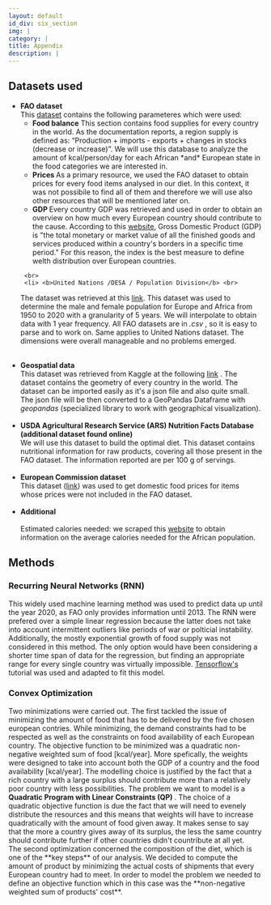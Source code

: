 ```yaml
---
layout: default
id_div: six_section
img: |
category: |
title: Appendix
description: |
---
```

<div class="row">
  <div class="col-sm-12 col-md-2"></div>
  <div class="col-sm-12 col-md-8">
   <p>
    <h2>Datasets used </h2>
   <ul>
     <li> <b>FAO dataset</b> <br>
       This <a href="http://www.fao.org/faostat/en/#data" target="_blank">dataset</a> contains the following parameteres which were used:
       <ul>
     <li>
       <b>Food balance</b>  
This section contains food supplies for every country in the world. As the documentation reports, a region supply is defined as: “Production + imports - exports + changes in stocks (decrease or increase)”.
We will use this database to analyze the amount of kcal/person/day for each African *and* European state in the food categories we are interested in. </li>
<li>
<b> Prices </b>
As a primary resource, we used the FAO dataset to obtain prices for every food items analysed in our diet. In this context, it was not possibile to find all of them and therefore we will use also other resources that will be mentioned later on.
         </li>
<li>
<b> GDP </b>
Every country GDP was retrieved and used in order to obtain an overview on how much every European country should contribute to the cause. According to this <a href="https://www.investopedia.com/terms/g/gdp.asp" target="_blank">website</a>, Gross Domestic Product (GDP) is "the total monetary or market value of all the finished goods and services produced within a country's borders in a specific time period." For this reason, the index is the best measure to define welth distribution over European countries.
         </li>
</ul>


     <br>
     <li> <b>United Nations /DESA / Population Division</b> <br>
The dataset was retrieved at this <a href="https://population.un.org/wpp/" target="_blank">link</a>. This dataset was used to determine the male and female population for Europe and Africa from 1950 to 2020 with a granularity of 5 years. We will interpolate to obtain data with 1 year frequency. All FAO datasets are in <i> .csv </i>, so it is easy to parse and to work on. Same applies to United Nations dataset. The dimensions were overall manageable and no problems emerged.</li>
     <br>
     <li> <b>Geospatial data </b><br>
This dataset was retrieved from Kaggle at the following <a href="https://www.kaggle.com/worldbank/world-development-indicators" target="_blank">link</a> . The dataset contains the geometry of every country in the world. The dataset can be imported easily as it's a json file and also quite small. The json file will be then converted to a GeoPandas Dataframe with <i> geopandas </i> (specialized library to work with geographical visualization).</li>
     <br>
      <li> <b>USDA Agricultural Research Service (ARS) Nutrition Facts Database (additional dataset found online) </b> <br>
      We will use this dataset to build the optimal diet. This dataset contains nutritional information for raw products, covering all those present in the FAO dataset. The information reported are per 100 g of servings.</li>
     <br>
     <li> <b>European Commission dataset</b> <br>
       This dataset (<a href="https://ec.europa.eu/info/food-farming-fisheries/farming/facts-and-figures/markets/prices/price-monitoring-sector/eu-prices-selected-representative-products_en"  target="_blank">link</a>) was used to get domestic food prices for items whose prices were not included in the FAO dataset.
     </li>
     <br>
       <li> <b> Additional </b><br>     
Estimated calories needed: we scraped this <a href="https://health.gov/dietaryguidelines/2015/guidelines/appendix-2/" target="_blank">website</a> to obtain information on the average calories needed for the African population. </li>
    </ul>
    </p>
  </div>
  <div class="col-sm-12 col-md-2"></div>
</div>

<div class="row">
  <div class="col-sm-12 col-md-2"></div>
  <div class="col-sm-12 col-md-8">
   <p>
    <h2>Methods </h2>
    <h3>Recurring Neural Networks (RNN)</h3>
    This widely used machine learning method was used to predict data up until the year 2020, as FAO only provides information until 2013. The RNN were prefered over a simple linear regression because the latter does not take into account intermittent outliers like periods of war or polticial instability. Additionally, the mostly exponential growth of food supply was not considered in this method. The only option would have been considering a shorter time span of data for the regression, but finding an appropriate range for every single country was virtually impossible. <a href="https://www.tensorflow.org/tutorials/structured_data/time_series" target="_blank">Tensorflow's</a> tutorial was used and adapted to fit this model.
    <h3>Convex Optimization  </h3>
    Two minimizations were carried out. The first tackled the issue of minimizing the amount of food that has to be delivered by the five chosen european contries. While minimizing, the demand constraints had to be respected as well as the constraints on food availability of each European country. The objective function to be minimized was a quadratic non-negative weighted sum of food [kcal/year]. More spefically, the weights were designed to take into account both the GDP of a country and the food availability [kcal/year]. The modelling choice is justified by the fact that a rich country with a large surplus should contribute more than a relatively poor country with less possibilities. The problem we want to model is a <b> Quadratic Program with Linear Constraints (QP) </b>. The choice of a quadratic objective function is due the fact that we will need to evenely distribute the resources and this means that weights will have to increase quadratically with the amount of food given away. It makes sense to say that the more a country gives away of its surplus, the less the same country should contribute further if other countries didn't countribute at all yet.
    <br>
The second optimization concerned the composition of the diet, which is one of the **key steps** of our analysis. We decided to compute the amount of product by minimizing the actual costs of shipments that every European country had to meet. In order to model the problem we needed to define an objective function which in this case was the **non-negative weighted sum of products' cost**.
       </p>
  </div>
  <div class="col-sm-12 col-md-2"></div>
</div>


<script>
$(document).ready(function() {

  $("#six_section").removeClass("content-section-b");
  $("#six_section").addClass("content-section-black");
});

</script>

